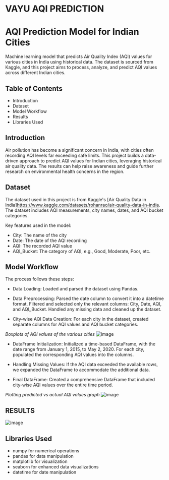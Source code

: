 # VAYU AQI PREDICTION
# AQI Prediction Model for Indian Cities
Machine learning model that predicts Air Quality Index (AQI) values for various cities in India using historical data. The dataset is sourced from Kaggle, and this project aims to process, analyze, and predict AQI values across different Indian cities.

## Table of Contents
- Introduction
- Dataset
- Model Workflow
- Results
- Libraries Used

## Introduction
Air pollution has become a significant concern in India, with cities often recording AQI levels far exceeding safe limits. This project builds a data-driven approach to predict AQI values for Indian cities, leveraging historical air quality data. The results can help raise awareness and guide further research on environmental health concerns in the region.

## Dataset
The dataset used in this project is from Kaggle's [Air Quality Data in India]<https://www.kaggle.com/datasets/rohanrao/air-quality-data-in-india>. The dataset includes AQI measurements, city names, dates, and AQI bucket categories.

Key features used in the model:

- City: The name of the city
- Date: The date of the AQI recording
- AQI: The recorded AQI value
- AQI_Bucket: The category of AQI, e.g., Good, Moderate, Poor, etc.

## Model Workflow
The process follows these steps:
* Data Loading: Loaded and parsed the dataset using Pandas.

* Data Preprocessing:
Parsed the date column to convert it into a datetime format.
Filtered and selected only the relevant columns: City, Date, AQI, and AQI_Bucket.
Handled any missing data and cleaned up the dataset.

* City-wise AQI Data Creation:
For each city in the dataset, created separate columns for AQI values and AQI bucket categories.

*Boxplots of AQI values of the various cities*
![image](https://github.com/user-attachments/assets/c318345e-c97c-45ec-907f-1ed433b94234)

* DataFrame Initialization:
Initialized a time-based DataFrame, with the date range from January 1, 2015, to May 2, 2020. For each city, populated the corresponding AQI values into the columns.

* Handling Missing Values:
If the AQI data exceeded the available rows, we expanded the DataFrame to accommodate the additional data.

* Final DataFrame:
Created a comprehensive DataFrame that included city-wise AQI values over the entire time period.

*Plotting predicted vs actual AQI values graph*
![image](https://github.com/user-attachments/assets/cb28762c-f288-4c94-b92f-373f3d515b3c)

## RESULTS
![image](https://github.com/user-attachments/assets/ec969ede-aceb-4795-bfe4-df4ffcf75d83)


## Libraries Used
- numpy for numerical operations
- pandas for data manipulation
- matplotlib for visualization
- seaborn for enhanced data visualizations
- datetime for date manipulation
